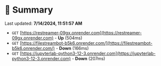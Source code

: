 # 📖 Summary
Last updated: **7/14/2024, 11:51:57 AM**

- `GET` [https://restreamer-09gx.onrender.com](https://restreamer-09gx.onrender.com) - **Up** (504ms)
- `GET` [https://filestreambot-b5k6.onrender.com/](https://filestreambot-b5k6.onrender.com/) - **Down** (166ms)
- `GET` [https://jupyterlab-python3-12-3.onrender.com](https://jupyterlab-python3-12-3.onrender.com) - **Down** (207ms)
